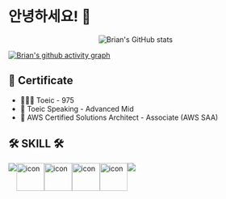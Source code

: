# 안녕하세요! 👋


<div align="center">
  
![Brian's GitHub stats](https://github-readme-stats.vercel.app/api?username=BrianKim913&show_icons=true&theme=radical)

</div>

[![Brian's github activity graph](https://github-readme-activity-graph.vercel.app/graph?username=BrianKim913&theme=react-dark)](https://github.com/ashutosh00710/github-readme-activity-graph)

 ## 🪪 Certificate

 - 👨🏻‍💻 Toeic - 975 
 - 💬 Toeic Speaking - Advanced Mid
 - 🪪 AWS Certified Solutions Architect - Associate (AWS SAA)



## 🛠 SKILL 🛠
  <div style="display: flex; align-items: flex-start;">
    <img src="https://skillicons.dev/icons?i=spring,linux&theme=dark" />
    <img src="https://techstack-generator.vercel.app/mysql-icon.svg" alt="icon" width="55" height="55" />
    <img src="https://techstack-generator.vercel.app/docker-icon.svg" alt="icon" width="55" height="55" />
    <img src="https://techstack-generator.vercel.app/kubernetes-icon.svg" alt="icon" width="55" height="55" />
    <img src="https://techstack-generator.vercel.app/aws-icon.svg" alt="icon" width="55" height="55" />
    <img src="https://skillicons.dev/icons?i=gcp,terraform&theme=dark" />
    
  </div>
